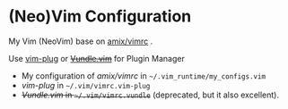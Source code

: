 # (Neo)Vim Configuration

My Vim (NeoVim) base on [amix/vimrc](https://github.com/amix/vimrc) .

Use [vim-plug](https://github.com/junegunn/vim-plug) or ~~[Vundle.vim](https://github.com/VundleVim/Vundle.vim)~~ for Plugin Manager

- My configuration of *amix/vimrc* in `~/.vim_runtime/my_configs.vim`
- *vim-plug* in `~/.vim/vimrc.vim-plug`
- ~~*Vundle.vim* in `~/.vim/vimrc.vundle`~~ (deprecated, but it also excellent).
